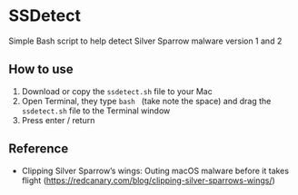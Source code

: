 # SSDetect
Simple Bash script to help detect Silver Sparrow malware version 1 and 2

## How to use
1. Download or copy the `ssdetect.sh` file to your Mac
2. Open Terminal, they type `bash ` (take note the space) and drag the `ssdetect.sh` file to the Terminal window
3. Press enter / return

## Reference
- Clipping Silver Sparrow’s wings: Outing macOS malware before it takes flight (https://redcanary.com/blog/clipping-silver-sparrows-wings/)